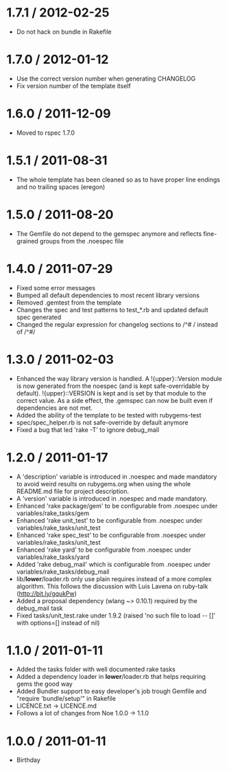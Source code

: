 # 1.7.1 / 2012-02-25

* Do not hack on bundle in Rakefile

# 1.7.0 / 2012-01-12

* Use the correct version number when generating CHANGELOG
* Fix version number of the template itself

# 1.6.0 / 2011-12-09

* Moved to rspec 1.7.0

# 1.5.1 / 2011-08-31

* The whole template has been cleaned so as to have proper line endings and no 
  trailing spaces (eregon)

# 1.5.0 / 2011-08-20

* The Gemfile do not depend to the gemspec anymore and reflects fine-grained 
  groups from the .noespec file

# 1.4.0 / 2011-07-29

* Fixed some error messages
* Bumped all default dependencies to most recent library versions
* Removed .gemtest from the template
* Changes the spec and test patterns to test_*.rb and updated default spec 
  generated
* Changed the regular expression for changelog sections to /^# / instead of /^#/ 

# 1.3.0 / 2011-02-03

* Enhanced the way library version is handled. A !{upper}::Version module is now generated from
  the noespec (and is kept safe-overridable by default). !{upper}::VERSION is kept and is set by 
  that module to the correct value. As a side effect, the .gemspec can now be built even if 
  dependencies are not met.
* Added the ability of the template to be tested with rubygems-test
* spec/spec_helper.rb is not safe-override by default anymore
* Fixed a bug that led 'rake -T' to ignore debug_mail

# 1.2.0 / 2011-01-17

* A 'description' variable is introduced in .noespec and made mandatory to avoid weird results 
  on rubygems.org when using the whole README.md file for project description.
* A 'version' variable is introduced in .noespec and made mandatory.
* Enhanced 'rake package/gem' to be configurable from .noespec under variables/rake_tasks/gem
* Enhanced 'rake unit_test' to be configurable from .noespec under variables/rake_tasks/unit_test
* Enhanced 'rake spec_test' to be configurable from .noespec under variables/rake_tasks/unit_test
* Enhanced 'rake yard' to be configurable from .noespec under variables/rake_tasks/yard
* Added 'rake debug_mail' which is configurable from .noespec under variables/rake_tasks/debug_mail
* lib/__lower__/loader.rb only use plain requires instead of a more complex algorithm. This follows
  the discussion with Luis Lavena on ruby-talk (http://bit.ly/gqukPw)
* Added a proposal dependency (wlang ~> 0.10.1) required by the debug_mail task
* Fixed tasks/unit_test.rake under 1.9.2 (raised 'no such file to load -- []' with options=[] instead 
  of nil)

# 1.1.0 / 2011-01-11

* Added the tasks folder with well documented rake tasks
* Added a dependency loader in __lower__/loader.rb that helps requiring gems the good way
* Added Bundler support to easy developer's job trough Gemfile and "require 'bundle/setup'" in Rakefile
* LICENCE.txt -> LICENCE.md
* Follows a lot of changes from Noe 1.0.0 -> 1.1.0

# 1.0.0 / 2011-01-11

* Birthday
